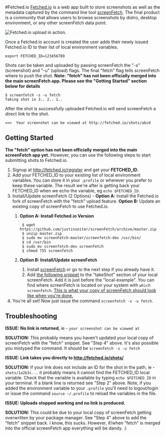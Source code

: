 #Fetched.io
[Fetched.io](http://fetched.io) is a web app built to store screenshots as well as the metadata captured by the command line tool [screenFetch](https://github.com/KittyKatt/screenFetch). The final product is a community that allows users to browse screenshots by distro, desktop environment, or any other screenFetch data point.

![Fetched.io upload in action.](http://res.cloudinary.com/dujajeeu7/image/upload/v1439360764/fetchedio_r6zutx.gif)

Once a Fetched.io account is created the user adds their newly issued Fetched.io ID to their list of local environment variables.

    export FETCHED_ID=123456789

Shots can be taken and uploaded by passing screenFetch the "-s" (screenshot) and "-u" (upload) flags. The final "fetch" flag tells screenFetch where to push the shot. **Note: "fetch" has not been officially merged into the main screenFetch app. Please see the "Getting Started" section below for details**

    $ screenfetch -s -u fetch
    Taking shot in 3.. 2.. 1..

After the shot is successfully uploaded Fetched.io will send screenFetch a direct link to the shot.

    ==>  Your screenshot can be viewed at http://fetched.io/shots/abcd

## Getting Started
**The "fetch" option has not been officially merged into the main screenFetch app yet.**  However, you can use the following steps to start submitting shots to Fetched.io.

1. Signup at http://fetched.io/register and get your **FETCHED_ID**.
2. Add your FETCHED_ID to your existing list of local environment variables. You can store it in your ```.profile``` or wherever you prefer to keep these variable. The result we're after is getting back your FETCHED_ID when we echo the variable, eg ```echo $FETCHED_ID```.
3. Install/Update screenFetch (2 Options) - **Option A:** Install the Fetched.io fork of screenFetch with the "fetch" upload feature. **Option B:** Update an existing copy of screenFetch to use Fetched.io.
    1. **Option A: Install Fetched.io Version**

            $ wget https://github.com/justinseiter/screenFetch/archive/master.zip
            $ unzip master.zip
            $ sudo mv screenFetch-master/screenfetch-dev /usr/bin/
            $ cd /usr/bin
            $ sudo mv screenfetch-dev screenfetch
            $ chmod 755 screenfetch

    2. **Option B: Install/Update screenFetch**
        1. Install [screenFetch](https://github.com/KittyKatt/screenFetch) or go to the next step if you already have it.
        2. Add [the following snippet](https://gist.github.com/justinseiter/cd624a4948596a72cd32) to the "takeShot" section of your local screenFetch. Add it is just before the "local-example". You can find where screenFetch is located on your system with ```which screenfetch```. [This is what your copy of screenFetch should look like when you're done.](https://github.com/justinseiter/screenFetch/blob/master/screenfetch-dev#L2096)
4. You're all set! Now just issue the command ```screenfetch -s -u fetch```.

## Troubleshooting

**ISSUE: No link is returned**, ie - ```your screenshot can be viewed at```

**SOLUTION:** This probably means you haven't updated your local copy of screenFetch with the "fetch" snippet. See "Step 4" above. It's also possible you mistyped the command. It should be ```screenfetch -s -u fetch```

**ISSUE: Link takes you directly to http://fetched.io/shots/**

**SOLUTION:** If your link does not include an ID for the shot in the path, ie - ```shots/1a2b3c...``` it probably means it cannot find the FETCHED_ID local variable. Check that the variable is available by typing ```echo $FETCHED_ID``` in your terminal. If a blank line is returned see "Step 2" above. Note, if you added the environment variable to your ```.profile``` you'll need to logout/login or issue the command ```source ~/.profile``` to reload the variables in the file.

**ISSUE: Uploads stopped working and no link is produced.**

**SOLUTION:** This could be due to your local copy of screenFetch getting overwritten by your package manager. See "Step 4" above to add the "fetch" snippet back. I know, this sucks. However, if/when "fetch" is merged into the official screenFetch app everything will be dandy. :)
